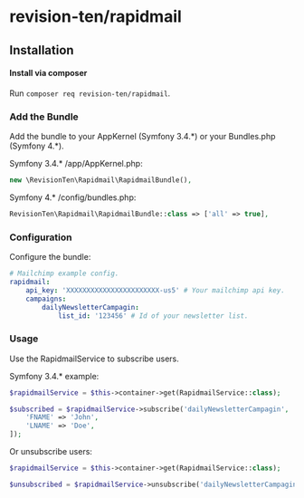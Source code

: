 # revision-ten/rapidmail

## Installation

#### Install via composer

Run `composer req revision-ten/rapidmail`.

### Add the Bundle

Add the bundle to your AppKernel (Symfony 3.4.\*) or your Bundles.php (Symfony 4.\*).

Symfony 3.4.\* /app/AppKernel.php:
```PHP
new \RevisionTen\Rapidmail\RapidmailBundle(),
```

Symfony 4.\* /config/bundles.php:
```PHP
RevisionTen\Rapidmail\RapidmailBundle::class => ['all' => true],
```

### Configuration

Configure the bundle:

```YAML
# Mailchimp example config.
rapidmail:
    api_key: 'XXXXXXXXXXXXXXXXXXXXXXX-us5' # Your mailchimp api key.
    campaigns:
        dailyNewsletterCampagin:
            list_id: '123456' # Id of your newsletter list.
```

### Usage

Use the RapidmailService to subscribe users.

Symfony 3.4.\* example:
```PHP
$rapidmailService = $this->container->get(RapidmailService::class);

$subscribed = $rapidmailService->subscribe('dailyNewsletterCampagin', 'visitor.email@domain.tld', 'My Website', [
    'FNAME' => 'John',
    'LNAME' => 'Doe',
]);
```

Or unsubscribe users:
```PHP
$rapidmailService = $this->container->get(RapidmailService::class);

$unsubscribed = $rapidmailService->unsubscribe('dailyNewsletterCampagin', 'visitor.email@domain.tld');
```
